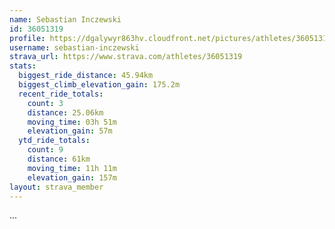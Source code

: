 ```yaml
---
name: Sebastian Inczewski
id: 36051319
profile: https://dgalywyr863hv.cloudfront.net/pictures/athletes/36051319/10635839/2/large.jpg
username: sebastian-inczewski
strava_url: https://www.strava.com/athletes/36051319
stats:
  biggest_ride_distance: 45.94km
  biggest_climb_elevation_gain: 175.2m
  recent_ride_totals:
    count: 3
    distance: 25.06km
    moving_time: 03h 51m
    elevation_gain: 57m
  ytd_ride_totals:
    count: 9
    distance: 61km
    moving_time: 11h 11m
    elevation_gain: 157m
layout: strava_member
--- 
```

...

